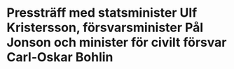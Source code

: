 # Pressträff med statsminister Ulf Kristersson, försvarsminister Pål Jonson och minister för civilt försvar Carl-Oskar Bohlin


